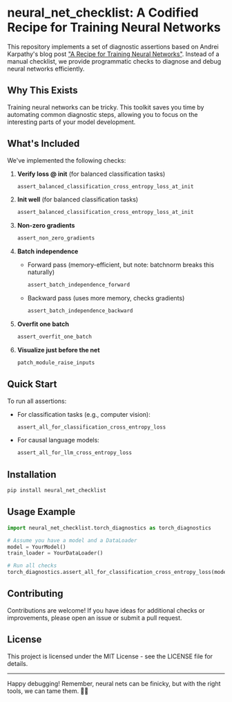# neural_net_checklist: A Codified Recipe for Training Neural Networks

This repository implements a set of diagnostic assertions based on Andrei Karpathy's blog post ["A Recipe for Training Neural Networks"](https://karpathy.github.io/2019/04/25/recipe/). Instead of a manual checklist, we provide programmatic checks to diagnose and debug neural networks efficiently.

## Why This Exists

Training neural networks can be tricky. This toolkit saves you time by automating common diagnostic steps, allowing you to focus on the interesting parts of your model development.

## What's Included

We've implemented the following checks:

1. **Verify loss @ init** (for balanced classification tasks)
   ```python
   assert_balanced_classification_cross_entropy_loss_at_init
   ```

2. **Init well** (for balanced classification tasks)
   ```python
   assert_balanced_classification_cross_entropy_loss_at_init
   ```

3. **Non-zero gradients**
   ```python
   assert_non_zero_gradients
   ```

4. **Batch independence**
   - Forward pass (memory-efficient, but note: batchnorm breaks this naturally)
     ```python
     assert_batch_independence_forward
     ```
   - Backward pass (uses more memory, checks gradients)
     ```python
     assert_batch_independence_backward
     ```

5. **Overfit one batch**
   ```python
   assert_overfit_one_batch
   ```

6. **Visualize just before the net**
   ```python
   patch_module_raise_inputs
   ```

## Quick Start

To run all assertions:

- For classification tasks (e.g., computer vision):
  ```python
  assert_all_for_classification_cross_entropy_loss
  ```

- For causal language models:
  ```python
  assert_all_for_llm_cross_entropy_loss
  ```

## Installation

```bash
pip install neural_net_checklist
```

## Usage Example

```python
import neural_net_checklist.torch_diagnostics as torch_diagnostics

# Assume you have a model and a DataLoader
model = YourModel()
train_loader = YourDataLoader()

# Run all checks
torch_diagnostics.assert_all_for_classification_cross_entropy_loss(model, train_loader)
```

## Contributing

Contributions are welcome! If you have ideas for additional checks or improvements, please open an issue or submit a pull request.

## License

This project is licensed under the MIT License - see the LICENSE file for details.

---

Happy debugging! Remember, neural nets can be finicky, but with the right tools, we can tame them. 🧠🔧
